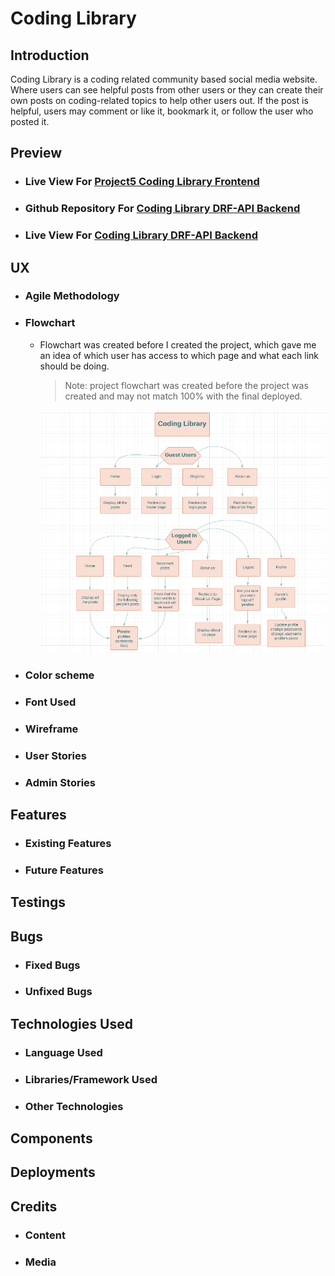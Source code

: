 # Coding Library

## Introduction

Coding Library is a coding related community based social media website. Where users can see helpful posts from other users or they can create their own posts on coding-related topics to help other users out. If the post is helpful, users may comment or like it, bookmark it, or follow the user who posted it.

## Preview

- ### Live View For [Project5 Coding Library Frontend ](https://p5-coding-library.herokuapp.com/)

- ### Github Repository For [Coding Library DRF-API Backend ](https://github.com/hashim222/coding-library-drf-api)

- ### Live View For [Coding Library DRF-API Backend ](https://coding-library-drf-api.herokuapp.com/)

## UX

- ### Agile Methodology
- ### Flowchart

  - Flowchart was created before I created the project, which gave me an idea of which user has access to which page and what each link should be doing.

    > Note: project flowchart was created before the project was created and may not match 100% with the final deployed.

    ![responsive image for the site](./src/assets/readme-images/flowchart.png)

- ### Color scheme
- ### Font Used
- ### Wireframe
- ### User Stories
- ### Admin Stories

## Features

- ### Existing Features
- ### Future Features

## Testings

## Bugs

- ### Fixed Bugs
- ### Unfixed Bugs

## Technologies Used

- ### Language Used
- ### Libraries/Framework Used
- ### Other Technologies

## Components

## Deployments

## Credits

- ### Content
- ### Media

